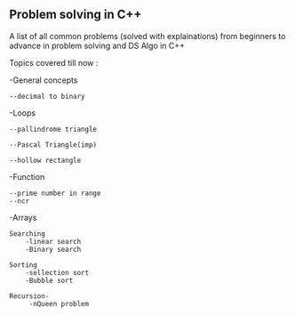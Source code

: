 ## Problem solving in C++

A list of all common problems (solved with explainations) from beginners to advance in problem solving and DS Algo in C++


Topics covered till now :


-General concepts
    
    --decimal to binary
    
    
-Loops
   
    --pallindrome triangle
   
    --Pascal Triangle(imp)
    
    --hollow rectangle
    
    
-Function
    
    --prime number in range
    --ncr
    
    
-Arrays 
    
    Searching
        -linear search
        -Binary search
    
    Sorting
        -sellection sort
        -Bubble sort

    Recursion-
         -nQueen problem
